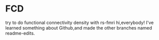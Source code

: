 # FCD
try to do functional connectivity density with rs-fmri
hi,everybody!
I've learned something about Github,and made the other branches named readme-edits.
